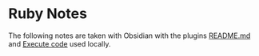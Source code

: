 # Ruby Notes

The following notes are taken with Obsidian with the plugins 
[README.md](https://github.com/Make-md/makemd) and 
[Execute code](https://github.com/twibiral/obsidian-execute-code) used locally. 
